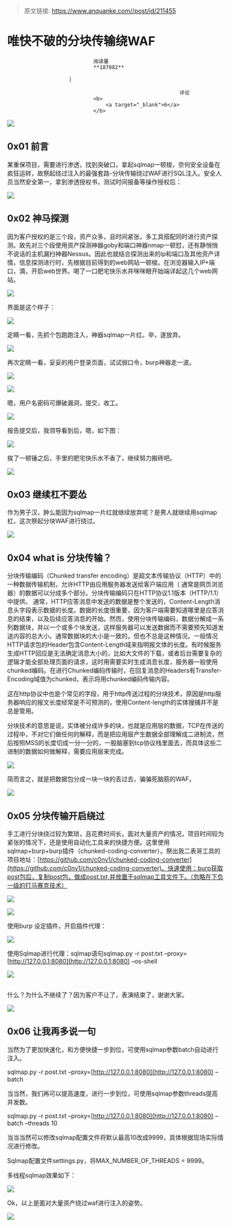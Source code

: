 > 原文链接: https://www.anquanke.com//post/id/211455 


# 唯快不破的分块传输绕WAF


                                阅读量   
                                **187082**
                            
                        |
                        
                                                            评论
                                <b>
                                    <a target="_blank">6</a>
                                </b>
                                                                                    



[![](https://p3.ssl.qhimg.com/t01082ea7338d42dc8d.jpg)](https://p3.ssl.qhimg.com/t01082ea7338d42dc8d.jpg)



## 0x01 前言

某重保项目，需要进行渗透，找到突破口，拿起sqlmap一顿梭，奈何安全设备在疯狂运转，故祭起绕过注入的最强套路-分块传输绕过WAF进行SQL注入。安全人员当然安全第一，拿到渗透授权书，测试时间报备等操作授权后：

[![](https://p2.ssl.qhimg.com/t01ac7116c0b861a562.jpg)](https://p2.ssl.qhimg.com/t01ac7116c0b861a562.jpg)



## 0x02 神马探测

因为客户授权的是三个段，资产众多，且时间紧张，多工具搭配同时进行资产探测。故先对三个段使用资产探测神器goby和端口神器nmap一顿怼，还有静悄悄不说话的主机漏扫神器Nessus。因此也就结合探测出来的ip和端口及其他资产详情，信息探测进行时，先根据目前得到的web网站一顿梭。在浏览器输入IP+端口，滴，开启web世界。喝了一口肥宅快乐水并咪咪眼开始端详起这几个web网站。

[![](https://p5.ssl.qhimg.com/t0160c04143fa09f06a.jpg)](https://p5.ssl.qhimg.com/t0160c04143fa09f06a.jpg)

界面是这个样子：

[![](https://p2.ssl.qhimg.com/t01377834aa40d487f4.png)](https://p2.ssl.qhimg.com/t01377834aa40d487f4.png)

定睛一看，先抓个包跑跑注入，神器sqlmap一片红。卒，遂放弃。

[![](https://p1.ssl.qhimg.com/t01e332a8fa04a57928.png)](https://p1.ssl.qhimg.com/t01e332a8fa04a57928.png)

再次定睛一看，妥妥的用户登录页面，试试弱口令，burp神器走一波。

[![](https://p3.ssl.qhimg.com/t01d1f6cb5548cb2ada.png)](https://p3.ssl.qhimg.com/t01d1f6cb5548cb2ada.png)

[![](https://p5.ssl.qhimg.com/t015538b8018f95b961.png)](https://p5.ssl.qhimg.com/t015538b8018f95b961.png)

嗯，用户名密码可爆破漏洞，提交，收工。

[![](https://p4.ssl.qhimg.com/t01275f251f2197ba03.jpg)](https://p4.ssl.qhimg.com/t01275f251f2197ba03.jpg)

报告提交后，我领导看到后，嗯，如下图：

[![](https://p4.ssl.qhimg.com/t01ab62b2c5a209ec8b.jpg)](https://p4.ssl.qhimg.com/t01ab62b2c5a209ec8b.jpg)

挨了一顿锤之后，手里的肥宅快乐水不香了，继续努力搬砖吧。

[![](https://p3.ssl.qhimg.com/t01ef2c8537fcfd757f.jpg)](https://p3.ssl.qhimg.com/t01ef2c8537fcfd757f.jpg)



## 0x03 继续杠不要怂

作为男子汉，肿么能因为sqlmap一片红就继续放弃呢？是男人就继续用sqlmap杠，这次祭起分块WAF进行绕过。

[![](https://p3.ssl.qhimg.com/t01ac95b7c39e826289.jpg)](https://p3.ssl.qhimg.com/t01ac95b7c39e826289.jpg)



## 0x04 what is 分块传输？

分块传输编码（Chunked transfer encoding）是超文本传输协议（HTTP）中的一种数据传输机制，允许HTTP由应用服务器发送给客户端应用（ 通常是网页浏览器）的数据可以分成多个部分。分块传输编码只在HTTP协议1.1版本（HTTP/1.1）中提供。 通常，HTTP应答消息中发送的数据是整个发送的，Content-Length消息头字段表示数据的长度。数据的长度很重要，因为客户端需要知道哪里是应答消息的结束，以及后续应答消息的开始。然而，使用分块传输编码，数据分解成一系列数据块，并以一个或多个块发送，这样服务器可以发送数据而不需要预先知道发送内容的总大小。通常数据块的大小是一致的，但也不总是这种情况。一般情况HTTP请求包的Header包含Content-Length域来指明报文体的长度。有时候服务生成HTTP回应是无法确定消息大小的，比如大文件的下载，或者后台需要复杂的逻辑才能全部处理页面的请求，这时用需要实时生成消息长度，服务器一般使用chunked编码。在进行Chunked编码传输时，在回复消息的Headers有Transfer-Encoding域值为chunked，表示将用chunked编码传输内容。

这在http协议中也是个常见的字段，用于http传送过程的分块技术，原因是http服务器响应的报文长度经常是不可预测的，使用Content-length的实体搜捕并不是总是管用。

分块技术的意思是说，实体被分成许多的块，也就是应用层的数据，TCP在传送的过程中，不对它们做任何的解释，而是把应用层产生数据全部理解成二进制流，然后按照MSS的长度切成一分一分的，一股脑塞到tcp协议栈里面去，而具体这些二进制的数据如何做解释，需要应用层来完成。

[![](https://p1.ssl.qhimg.com/t01efb06a3f1cd75490.png)](https://p1.ssl.qhimg.com/t01efb06a3f1cd75490.png)

简而言之，就是把数据包分成一块一块的丢过去，骗骗死脑筋的WAF。

[![](https://p5.ssl.qhimg.com/t01415c7b44ec8cdfd8.jpg)](https://p5.ssl.qhimg.com/t01415c7b44ec8cdfd8.jpg)



## 0x05 分块传输开启绕过

手工进行分块绕过较为繁琐，且花费时间长，面对大量资产的情况，项目时间较为紧张的情况下，还是使用自动化工具来的快捷方便。这里使用sqlmap+burp+burp插件（chunked-coding-converter）。祭出我二表哥工具的项目地址：[https://github.com/c0ny1/chunked-coding-converter](https://github.com/c0ny1/chunked-coding-converter)。快速使用：burp获取post包后，复制post包，做成post.txt,并放置于sqlmap工具文件下。（忽略在下负一级的打马赛克技术）

[![](https://p4.ssl.qhimg.com/t01eaf4dd12b41b39a3.png)](https://p4.ssl.qhimg.com/t01eaf4dd12b41b39a3.png)

[![](https://p3.ssl.qhimg.com/t01f67ba6531f49d5ce.png)](https://p3.ssl.qhimg.com/t01f67ba6531f49d5ce.png)

使用burp 设定插件，开启插件代理：

[![](https://p1.ssl.qhimg.com/t0197f5bbb824257027.png)](https://p1.ssl.qhimg.com/t0197f5bbb824257027.png)

使用Sqlmap进行代理：sqlmap语句sqlmap.py -r post.txt –proxy=[http://127.0.0.1:8080](http://127.0.0.1:8080) –os-shell

[![](https://p0.ssl.qhimg.com/t01b19421ada30b3e9a.png)](https://p0.ssl.qhimg.com/t01b19421ada30b3e9a.png)

[![](data:image/png;base64,iVBORw0KGgoAAAANSUhEUgAAAAEAAAABCAYAAAAfFcSJAAAAAXNSR0IArs4c6QAAAARnQU1BAACxjwv8YQUAAAAJcEhZcwAADsQAAA7EAZUrDhsAAAANSURBVBhXYzh8+PB/AAffA0nNPuCLAAAAAElFTkSuQmCC)](https://p1.ssl.qhimg.com/t011ad5ce0e9374eef8.png)

什么？为什么不继续了？因为客户不让了，表演结束了，谢谢大家。

[![](https://p3.ssl.qhimg.com/t01581ce984c315817c.png)](https://p3.ssl.qhimg.com/t01581ce984c315817c.png)



## 0x06 让我再多说一句

当然为了更加快速化，和方便快捷一步到位，可使用sqlmap参数batch自动进行注入。

sqlmap.py -r post.txt –proxy=[http://127.0.0.1:8080](http://127.0.0.1:8080) –batch

当当然，我们再可以提高速度，进行一步到位，可使用sqlmap参数threads提高并发数。

sqlmap.py -r post.txt –proxy=[http://127.0.0.1:8080](http://127.0.0.1:8080) –batch –threads 10

当当当然可以修改sqlmap配置文件将默认最高10改成9999，具体根据现场实际情况进行修改。

Sqlmap配置文件settings.py，将MAX_NUMBER_OF_THREADS = 9999。

多线程sqlmap效果如下：

[![](https://p1.ssl.qhimg.com/t018052afb38a61c93f.jpg)](https://p1.ssl.qhimg.com/t018052afb38a61c93f.jpg)

Ok，以上是面对大量资产绕过waf进行注入的姿势。

[![](https://p4.ssl.qhimg.com/t01fde8d20673a4affb.png)](https://p4.ssl.qhimg.com/t01fde8d20673a4affb.png)
